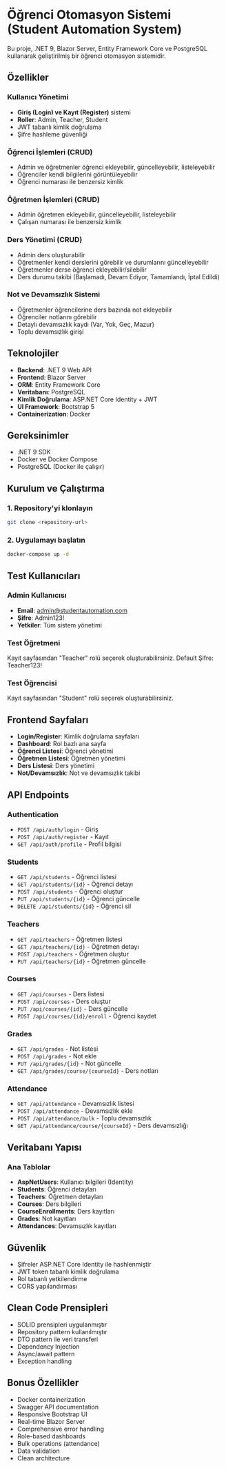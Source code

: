 # Öğrenci Otomasyon Sistemi (Student Automation System)

Bu proje, .NET 9, Blazor Server, Entity Framework Core ve PostgreSQL kullanarak geliştirilmiş bir öğrenci otomasyon sistemidir.

## Özellikler

### Kullanıcı Yönetimi
- **Giriş (Login) ve Kayıt (Register)** sistemi
- **Roller**: Admin, Teacher, Student
- JWT tabanlı kimlik doğrulama
- Şifre hashleme güvenliği

### Öğrenci İşlemleri (CRUD)
- Admin ve öğretmenler öğrenci ekleyebilir, güncelleyebilir, listeleyebilir
- Öğrenciler kendi bilgilerini görüntüleyebilir
- Öğrenci numarası ile benzersiz kimlik

### Öğretmen İşlemleri (CRUD)
- Admin öğretmen ekleyebilir, güncelleyebilir, listeleyebilir
- Çalışan numarası ile benzersiz kimlik

### Ders Yönetimi (CRUD)
- Admin ders oluşturabilir
- Öğretmenler kendi derslerini görebilir ve durumlarını güncelleyebilir
- Öğretmenler derse öğrenci ekleyebilir/silebilir
- Ders durumu takibi (Başlamadı, Devam Ediyor, Tamamlandı, İptal Edildi)

### Not ve Devamsızlık Sistemi
- Öğretmenler öğrencilerine ders bazında not ekleyebilir
- Öğrenciler notlarını görebilir
- Detaylı devamsızlık kaydı (Var, Yok, Geç, Mazur)
- Toplu devamsızlık girişi

##  Teknolojiler

- **Backend**: .NET 9 Web API
- **Frontend**: Blazor Server
- **ORM**: Entity Framework Core
- **Veritabanı**: PostgreSQL
- **Kimlik Doğrulama**: ASP.NET Core Identity + JWT
- **UI Framework**: Bootstrap 5
- **Containerization**: Docker

## Gereksinimler

- .NET 9 SDK
- Docker ve Docker Compose
- PostgreSQL (Docker ile çalışır)

##  Kurulum ve Çalıştırma

### 1. Repository'yi klonlayın
```bash
git clone <repository-url>
```

### 2. Uygulamayı başlatın
```bash
docker-compose up -d
```

## Test Kullanıcıları

### Admin Kullanıcısı
- **Email**: admin@studentautomation.com
- **Şifre**: Admin123!
- **Yetkiler**: Tüm sistem yönetimi

### Test Öğretmeni
Kayıt sayfasından "Teacher" rolü seçerek oluşturabilirsiniz.
Default Şifre: Teacher123!

### Test Öğrencisi
Kayıt sayfasından "Student" rolü seçerek oluşturabilirsiniz.

##  Frontend Sayfaları

- **Login/Register**: Kimlik doğrulama sayfaları
- **Dashboard**: Rol bazlı ana sayfa
- **Öğrenci Listesi**: Öğrenci yönetimi
- **Öğretmen Listesi**: Öğretmen yönetimi
- **Ders Listesi**: Ders yönetimi
- **Not/Devamsızlık**: Not ve devamsızlık takibi

##  API Endpoints

### Authentication
- `POST /api/auth/login` - Giriş
- `POST /api/auth/register` - Kayıt
- `GET /api/auth/profile` - Profil bilgisi

### Students
- `GET /api/students` - Öğrenci listesi
- `GET /api/students/{id}` - Öğrenci detayı
- `POST /api/students` - Öğrenci oluştur
- `PUT /api/students/{id}` - Öğrenci güncelle
- `DELETE /api/students/{id}` - Öğrenci sil

### Teachers
- `GET /api/teachers` - Öğretmen listesi
- `GET /api/teachers/{id}` - Öğretmen detayı
- `POST /api/teachers` - Öğretmen oluştur
- `PUT /api/teachers/{id}` - Öğretmen güncelle

### Courses
- `GET /api/courses` - Ders listesi
- `POST /api/courses` - Ders oluştur
- `PUT /api/courses/{id}` - Ders güncelle
- `POST /api/courses/{id}/enroll` - Öğrenci kaydet

### Grades
- `GET /api/grades` - Not listesi
- `POST /api/grades` - Not ekle
- `PUT /api/grades/{id}` - Not güncelle
- `GET /api/grades/course/{courseId}` - Ders notları

### Attendance
- `GET /api/attendance` - Devamsızlık listesi
- `POST /api/attendance` - Devamsızlık ekle
- `POST /api/attendance/bulk` - Toplu devamsızlık
- `GET /api/attendance/course/{courseId}` - Ders devamsızlığı

## Veritabanı Yapısı

### Ana Tablolar
- **AspNetUsers**: Kullanıcı bilgileri (Identity)
- **Students**: Öğrenci detayları
- **Teachers**: Öğretmen detayları
- **Courses**: Ders bilgileri
- **CourseEnrollments**: Ders kayıtları
- **Grades**: Not kayıtları
- **Attendances**: Devamsızlık kayıtları

## Güvenlik

- Şifreler ASP.NET Core Identity ile hashlenmiştir
- JWT token tabanlı kimlik doğrulama
- Rol tabanlı yetkilendirme
- CORS yapılandırması

## Clean Code Prensipleri

- SOLID prensipleri uygulanmıştır
- Repository pattern kullanılmıştır
- DTO pattern ile veri transferi
- Dependency Injection
- Async/await pattern
- Exception handling

## Bonus Özellikler

- Docker containerization
-  Swagger API documentation
-  Responsive Bootstrap UI
-  Real-time Blazor Server
-  Comprehensive error handling
-  Role-based dashboards
-  Bulk operations (attendance)
-  Data validation
-  Clean architecture

